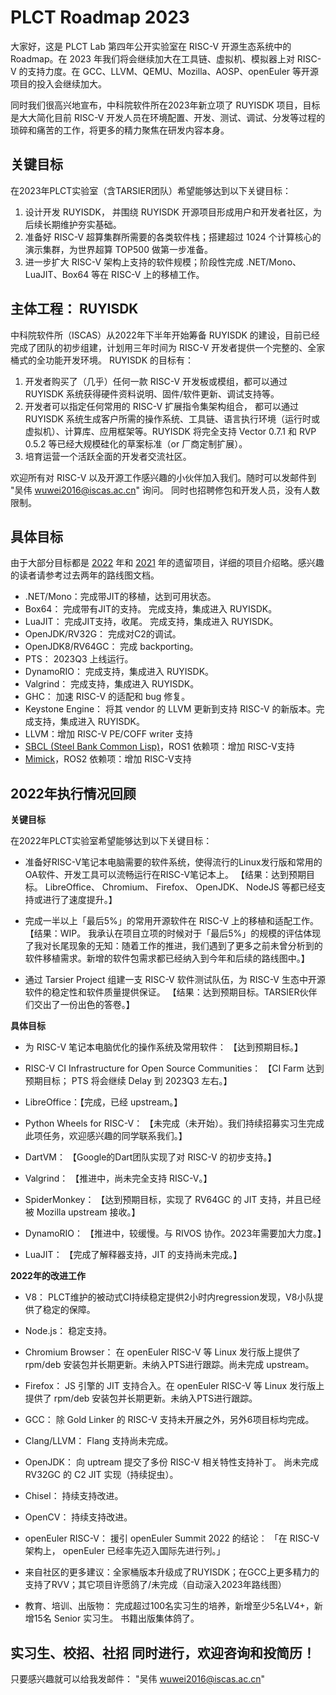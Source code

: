 # PLCT Roadmap 2023

大家好，这是 PLCT Lab 第四年公开实验室在 RISC-V 开源生态系统中的 Roadmap。在 2023 年我们将会继续加大在工具链、虚拟机、模拟器上对 RISC-V 的支持力度。在 GCC、LLVM、QEMU、Mozilla、AOSP、openEuler 等开源项目的投入会继续加大。

同时我们很高兴地宣布，中科院软件所在2023年新立项了 RUYISDK 项目，目标是大大简化目前 RISC-V 开发人员在环境配置、开发、测试、调试、分发等过程的琐碎和痛苦的工作，将更多的精力聚焦在研发内容本身。

## 关键目标

在2023年PLCT实验室（含TARSIER团队）希望能够达到以下关键目标：

1. 设计开发 RUYISDK， 并围绕 RUYISDK 开源项目形成用户和开发者社区，为后续长期维护夯实基础。
2. 准备好 RISC-V 超算集群所需要的各类软件栈；搭建超过 1024 个计算核心的演示集群，为世界超算 TOP500 做第一步准备。
3. 进一步扩大 RISC-V 架构上支持的软件规模；阶段性完成 .NET/Mono、LuaJIT、Box64 等在 RISC-V 上的移植工作。

## 主体工程： RUYISDK

中科院软件所（ISCAS）从2022年下半年开始筹备 RUYISDK 的建设，目前已经完成了团队的初步组建，计划用三年时间为 RISC-V 开发者提供一个完整的、全家桶式的全功能开发环境。 RUYISDK 的目标有：
1. 开发者购买了（几乎）任何一款 RISC-V 开发板或模组，都可以通过 RUYISDK 系统获得硬件资料说明、固件/软件更新、调试支持等。
2. 开发者可以指定任何常用的 RISC-V 扩展指令集架构组合， 都可以通过 RUYISDK 系统生成客户所需的操作系统、工具链、语言执行环境（运行时或虚拟机）、计算库、应用框架等。RUYISDK 将完全支持 Vector 0.7.1 和 RVP 0.5.2 等已经大规模硅化的草案标准（or 厂商定制扩展）。
3. 培育运营一个活跃全面的开发者交流社区。

欢迎所有对 RISC-V 以及开源工作感兴趣的小伙伴加入我们。随时可以发邮件到 "吴伟 <wuwei2016@iscas.ac.cn>" 询问。 同时也招聘修包和开发人员，没有人数限制。

## 具体目标

由于大部分目标都是 [2022](https://github.com/plctlab/PLCT-Weekly/blob/master/PLCT-Roadmap-2022.md) 年和 [2021](https://github.com/plctlab/PLCT-Weekly/blob/master/PLCT-Roadmap-2021.md) 年的遗留项目，详细的项目介绍略。感兴趣的读者请参考过去两年的路线图文档。

- .NET/Mono：完成带JIT的移植，达到可用状态。
- Box64： 完成带有JIT的支持。 完成支持，集成进入 RUYISDK。
- LuaJIT： 完成JIT支持，收尾。 完成支持，集成进入 RUYISDK。
- OpenJDK/RV32G： 完成对C2的调试。
- OpenJDK8/RV64GC： 完成 backporting。
- PTS： 2023Q3 上线运行。
- DynamoRIO： 完成支持，集成进入 RUYISDK。
- Valgrind： 完成支持，集成进入 RUYISDK。
- GHC： 加速 RISC-V 的适配和 bug 修复。
- Keystone Engine： 将其 vendor 的 LLVM 更新到支持 RISC-V 的新版本。完成支持，集成进入 RUYISDK。
- LLVM：增加 RISC-V PE/COFF writer 支持
- [SBCL (Steel Bank Common Lisp)](https://sourceforge.net/p/sbcl/sbcl/ci/master/tree/)，ROS1 依赖项：增加 RISC-V支持
- [Mimick](https://github.com/Snaipe/Mimick)，ROS2 依赖项：增加 RISC-V支持

## 2022年执行情况回顾

**关键目标**

在2022年PLCT实验室希望能够达到以下关键目标：

- 准备好RISC-V笔记本电脑需要的软件系统，使得流行的Linux发行版和常用的OA软件、开发工具可以流畅运行在RISC-V笔记本上。
  【结果：达到预期目标。 LibreOffice、 Chromium、 Firefox、 OpenJDK、 NodeJS 等都已经支持或进行了速度提升。】

- 完成一半以上「最后5%」的常用开源软件在 RISC-V 上的移植和适配工作。
  【结果：WIP。 我承认在项目立项的时候对于「最后5%」的规模的评估体现了我对长尾现象的无知：随着工作的推进，我们遇到了更多之前未曾分析到的软件移植需求。新增的软件包需求都已经纳入到今年和后续的路线图中。】

- 通过 Tarsier Project 组建一支 RISC-V 软件测试队伍，为 RISC-V 生态中开源软件的稳定性和软件质量提供保证。
  【结果：达到预期目标。TARSIER伙伴们交出了一份出色的答卷。】

**具体目标**

- 为 RISC-V 笔记本电脑优化的操作系统及常用软件： 【达到预期目标。】

- RISC-V CI Infrastructure for Open Source Communities： 【CI Farm 达到预期目标； PTS 将会继续 Delay 到 2023Q3 左右。】

- LibreOffice：【完成，已经 upstream。】

- Python Wheels for RISC-V： 【未完成（未开始）。我们持续招募实习生完成此项任务，欢迎感兴趣的同学联系我们。】

- DartVM： 【Google的Dart团队实现了对 RISC-V 的初步支持。】

- Valgrind： 【推进中，尚未完全支持 RISC-V。】

- SpiderMonkey： 【达到预期目标，实现了 RV64GC 的 JIT 支持，并且已经被 Mozilla upstream 接收。】

- DynamoRIO： 【推进中，较缓慢。与 RIVOS 协作。2023年需要加大力度。】

- LuaJIT： 【完成了解释器支持，JIT 的支持尚未完成。】

**2022年的改进工作**

- V8： PLCT维护的被动式CI持续稳定提供2小时内regression发现，V8小队提供了稳定的保障。

- Node.js： 稳定支持。

- Chromium Browser： 在 openEuler RISC-V 等 Linux 发行版上提供了 rpm/deb 安装包并长期更新。未纳入PTS进行跟踪。尚未完成 upstream。

- Firefox： JS 引擎的 JIT 支持合入。在 openEuler RISC-V 等 Linux 发行版上提供了 rpm/deb 安装包并长期更新。未纳入PTS进行跟踪。

- GCC： 除 Gold Linker 的 RISC-V 支持未开展之外，另外6项目标均完成。

- Clang/LLVM： Flang 支持尚未完成。

- OpenJDK： 向 uptream 提交了多份 RISC-V 相关特性支持补丁。 尚未完成 RV32GC 的 C2 JIT 实现（持续捉虫）。

- Chisel： 持续支持改进。

- OpenCV： 持续支持改进。

- openEuler RISC-V： 援引 openEuler Summit 2022 的结论： 「在 RISC-V 架构上， openEuler 已经率先迈入国际先进行列。」

- 来自社区的更多建议：全家桶版本升级成了RUYISDK；在GCC上更多精力的支持了RVV；其它项目许愿鸽了/未完成（自动滚入2023年路线图）

- 教育、培训、出版物： 完成超过100名实习生的培养，新增至少5名LV4+，新增15名 Senior 实习生。 书籍出版集体鸽了。

## 实习生、校招、社招 同时进行，欢迎咨询和投简历！

只要感兴趣就可以给我发邮件： "吴伟 <wuwei2016@iscas.ac.cn>"

